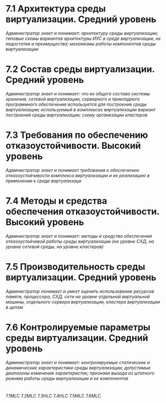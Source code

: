 # **7.1 Архитектура среды виртуализации. Средний уровень**

*Администратор знает и понимает:
архитектуру среды виртуализации;
типовые схемы вариантов архитектуры ИУС в среде виртуализации, их недостатки и преимущества;
механизмы работы компонентов среды виртуализации*
#

# **7.2 Состав среды виртуализации. Средний уровень**

*Администратор знает и понимает:
что из общего состава системы хранения, сетевой виртуализации, серверного и прикладного программного обеспечения используется для построения среды виртуализации;
используемый в комплексах виртуализации вариант построения среды виртуализации;
схему организации кластеров*
#

# **7.3 Требования по обеспечению отказоустойчивости. Высокий уровень**

*Администратор знает и понимает требования к обеспечению отказоустойчивости комплекса виртуализации и их реализацию в применении к среде виртуализаци*
#

# **7.4 Методы и средства обеспечения отказоустойчивости. Высокий уровень**

*Администратор знает и понимает:
методы и средства обеспечения отказоустойчивой работы среды виртуализации (на уровне СХД, на уровне сетевой среды, на уровне кластеров)*
#

# **7.5 Производительность среды виртуализации. Средний уровень**

*Администратор понимает и умеет оценить использование ресурсов памяти, процессора, СХД, сети на уровне отдельной виртуальной машины,
отдельного сервера виртуализации, кластера виртуализации в целом*
#

# **7.6 Контролируемые параметры среды виртуализации. Средний уровень**

*Администратор знает и понимает:
контролируемые статические и динамические характеристики среды виртуализации;
допустимые диапазоны изменения характеристик;
признаки выхода из штатного режима работы среды виртуализации и ее компонентов*
#

7.1MLC 7.2MLC 7.3HLC 7.4HLC 7.5MLC 7.6MLC
